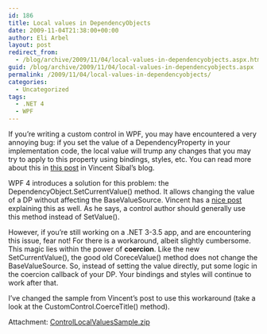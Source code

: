 ```yaml
---
id: 186
title: Local values in DependencyObjects
date: 2009-11-04T21:38:00+00:00
author: Eli Arbel
layout: post
redirect_from:
  - /blog/archive/2009/11/04/local-values-in-dependencyobjects.aspx.html
guid: /blog/archive/2009/11/04/local-values-in-dependencyobjects.aspx
permalink: /2009/11/04/local-values-in-dependencyobjects/
categories:
  - Uncategorized
tags:
  - .NET 4
  - WPF
---
```

If you&rsquo;re writing a custom control in WPF, you may have encountered a very annoying bug: if you set the value of a DependencyProperty in your implementation code, the local value will trump any changes that you may try to apply to this property using bindings, styles, etc. You can read more about this in [this post](http://blogs.msdn.com/vinsibal/archive/2009/03/24/the-control-local-values-bug.aspx) in Vincent Sibal&rsquo;s blog.

<!--more-->

WPF 4 introduces a solution for this problem: the DependencyObject.SetCurrentValue() method. It allows changing the value of a DP without affecting the BaseValueSource. Vincent has a [nice post](http://blogs.msdn.com/vinsibal/archive/2009/05/21/the-control-local-values-bug-solution-and-new-wpf-4-0-related-apis.aspx) explaining this as well. As he says, a control author should generally use this method instead of SetValue().

However, if you&rsquo;re still working on a .NET 3-3.5 app, and are encountering this issue, fear not! For there is a workaround, albeit slightly cumbersome. This magic lies within the power of **coercion**. Like the new SetCurrentValue(), the good old CoreceValue() method does not change the BaseValueSource. So, instead of setting the value directly, put some logic in the coercion callback of your DP. Your bindings and styles will continue to work after that.

I&rsquo;ve changed the sample from Vincent&rsquo;s post to use this workaround (take a look at the CustomControl.CoerceTitle() method).

Attachment: [ControlLocalValuesSample.zip](https://arbel.net/attachments/ControlLocalValuesSample.zip)